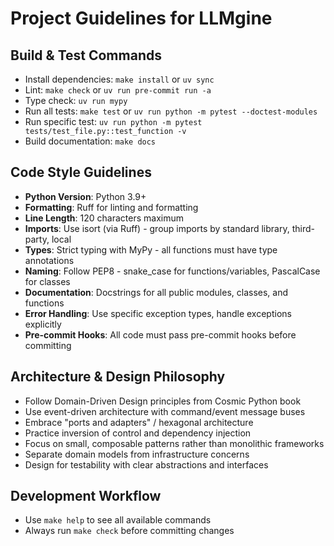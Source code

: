 # Project Guidelines for LLMgine

## Build & Test Commands
- Install dependencies: `make install` or `uv sync`
- Lint: `make check` or `uv run pre-commit run -a`
- Type check: `uv run mypy`
- Run all tests: `make test` or `uv run python -m pytest --doctest-modules`
- Run specific test: `uv run python -m pytest tests/test_file.py::test_function -v`
- Build documentation: `make docs`

## Code Style Guidelines
- **Python Version**: Python 3.9+
- **Formatting**: Ruff for linting and formatting
- **Line Length**: 120 characters maximum
- **Imports**: Use isort (via Ruff) - group imports by standard library, third-party, local
- **Types**: Strict typing with MyPy - all functions must have type annotations
- **Naming**: Follow PEP8 - snake_case for functions/variables, PascalCase for classes
- **Documentation**: Docstrings for all public modules, classes, and functions
- **Error Handling**: Use specific exception types, handle exceptions explicitly
- **Pre-commit Hooks**: All code must pass pre-commit hooks before committing

## Architecture & Design Philosophy
- Follow Domain-Driven Design principles from Cosmic Python book
- Use event-driven architecture with command/event message buses
- Embrace "ports and adapters" / hexagonal architecture
- Practice inversion of control and dependency injection
- Focus on small, composable patterns rather than monolithic frameworks
- Separate domain models from infrastructure concerns
- Design for testability with clear abstractions and interfaces

## Development Workflow
- Use `make help` to see all available commands
- Always run `make check` before committing changes